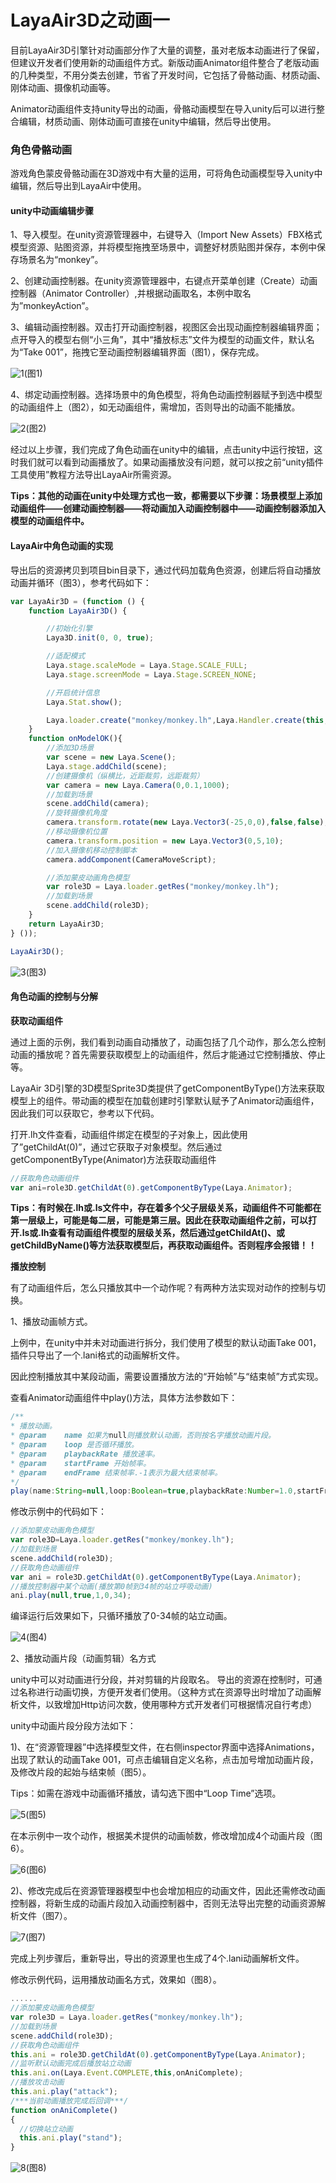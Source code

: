 # LayaAir3D之动画一

目前LayaAir3D引擎针对动画部分作了大量的调整，虽对老版本动画进行了保留，但建议开发者们使用新的动画组件方式。新版动画Animator组件整合了老版动画的几种类型，不用分类去创建，节省了开发时间，它包括了骨骼动画、材质动画、刚体动画、摄像机动画等。

Animator动画组件支持unity导出的动画，骨骼动画模型在导入unity后可以进行整合编辑，材质动画、刚体动画可直接在unity中编辑，然后导出使用。

### 角色骨骼动画

游戏角色蒙皮骨骼动画在3D游戏中有大量的运用，可将角色动画模型导入unity中编辑，然后导出到LayaAir中使用。

#### unity中动画编辑步骤

1、导入模型。在unity资源管理器中，右键导入（Import New Assets）FBX格式模型资源、贴图资源，并将模型拖拽至场景中，调整好材质贴图并保存，本例中保存场景名为“monkey”。

2、创建动画控制器。在unity资源管理器中，右键点开菜单创建（Create）动画控制器（Animator Controller）,并根据动画取名，本例中取名为”monkeyAction”。

3、编辑动画控制器。双击打开动画控制器，视图区会出现动画控制器编辑界面；点开导入的模型右侧“小三角”，其中“播放标志”文件为模型的动画文件，默认名为“Take 001”，拖拽它至动画控制器编辑界面（图1），保存完成。

![1](img/1.png)(图1)</br>

4、绑定动画控制器。选择场景中的角色模型，将角色动画控制器赋予到选中模型的动画组件上（图2），如无动画组件，需增加，否则导出的动画不能播放。

![2](img/2.png)(图2)</br>

经过以上步骤，我们完成了角色动画在unity中的编辑，点击unity中运行按钮，这时我们就可以看到动画播放了。如果动画播放没有问题，就可以按之前“unity插件工具使用”教程方法导出LayaAir所需资源。

**Tips：其他的动画在unity中处理方式也一致，都需要以下步骤：场景模型上添加动画组件——创建动画控制器——将动画加入动画控制器中——动画控制器添加入模型的动画组件中。**

#### LayaAir中角色动画的实现

导出后的资源拷贝到项目bin目录下，通过代码加载角色资源，创建后将自动播放动画并循环（图3），参考代码如下：

```typescript
var LayaAir3D = (function () {
    function LayaAir3D() {

        //初始化引擎
        Laya3D.init(0, 0, true);

        //适配模式
        Laya.stage.scaleMode = Laya.Stage.SCALE_FULL;
        Laya.stage.screenMode = Laya.Stage.SCREEN_NONE;

        //开启统计信息
        Laya.Stat.show();

        Laya.loader.create("monkey/monkey.lh",Laya.Handler.create(this,onModelOK),null,Laya.Sprite3D);
    }
    function onModelOK(){
        //添加3D场景
        var scene = new Laya.Scene();
        Laya.stage.addChild(scene);
        //创建摄像机（纵横比，近距裁剪，远距裁剪）
        var camera = new Laya.Camera(0,0.1,1000);
        //加载到场景
        scene.addChild(camera);
        //旋转摄像机角度
        camera.transform.rotate(new Laya.Vector3(-25,0,0),false,false);
        //移动摄像机位置
        camera.transform.position = new Laya.Vector3(0,5,10);
        //加入摄像机移动控制脚本
        camera.addComponent(CameraMoveScript);

        //添加蒙皮动画角色模型
        var role3D = Laya.loader.getRes("monkey/monkey.lh");
        //加载到场景
        scene.addChild(role3D);
    }
    return LayaAir3D;
} ());

LayaAir3D();
```

![3](img/3.gif)(图3)</br>



#### 角色动画的控制与分解

**获取动画组件**

通过上面的示例，我们看到动画自动播放了，动画包括了几个动作，那么怎么控制动画的播放呢？首先需要获取模型上的动画组件，然后才能通过它控制播放、停止等。

LayaAir 3D引擎的3D模型Sprite3D类提供了getComponentByType()方法来获取模型上的组件。带动画的模型在加载创建时引擎默认赋予了Animator动画组件，因此我们可以获取它，参考以下代码。

打开.lh文件查看，动画组件绑定在模型的子对象上，因此使用了”getChildAt(0)”，通过它获取子对象模型。然后通过getComponentByType(Animator)方法获取动画组件

```typescript
//获取角色动画组件
var ani=role3D.getChildAt(0).getComponentByType(Laya.Animator);
```

**Tips：有时候在.lh或.ls文件中，存在着多个父子层级关系，动画组件不可能都在第一层级上，可能是每二层，可能是第三层。因此在获取动画组件之前，可以打开.ls或.lh查看有动画组件模型的层级关系，然后通过getChildAt()、或getChildByName()等方法获取模型后，再获取动画组件。否则程序会报错！！**

**播放控制**

有了动画组件后，怎么只播放其中一个动作呢？有两种方法实现对动作的控制与切换。

1、播放动画帧方式。

上例中，在unity中并未对动画进行拆分，我们使用了模型的默认动画Take 001，插件只导出了一个.lani格式的动画解析文件。

因此控制播放其中某段动画，需要设置播放方法的“开始帧”与“结束帧”方式实现。

查看Animator动画组件中play()方法，具体方法参数如下：

```java
/**
* 播放动画。
* @param    name 如果为null则播放默认动画，否则按名字播放动画片段。
* @param    loop 是否循环播放。
* @param    playbackRate 播放速率。
* @param    startFrame 开始帧率。
* @param    endFrame 结束帧率.-1表示为最大结束帧率。
*/
play(name:String=null,loop:Boolean=true,playbackRate:Number=1.0,startFrame:int=0,endFrame:int=-1)
```

修改示例中的代码如下：

```typescript
//添加蒙皮动画角色模型
var role3D=Laya.loader.getRes("monkey/monkey.lh");
//加载到场景
scene.addChild(role3D);
//获取角色动画组件
var ani = role3D.getChildAt(0).getComponentByType(Laya.Animator);
//播放控制器中某个动画(播放第0帧到34帧的站立呼吸动画)
ani.play(null,true,1,0,34);
```

编译运行后效果如下，只循环播放了0-34帧的站立动画。

![4](img/4.gif)(图4)</br>

2、播放动画片段（动画剪辑）名方式

unity中可以对动画进行分段，并对剪辑的片段取名。 导出的资源在控制时，可通过名称进行动画切换，方便开发者们使用。（这种方式在资源导出时增加了动画解析文件，以致增加Http访问次数，使用哪种方式开发者们可根据情况自行考虑）

unity中动画片段分段方法如下：

1)、在“资源管理器”中选择模型文件，在右侧inspector界面中选择Animations，出现了默认的动画Take 001，可点击编辑自定义名称，点击加号增加动画片段，及修改片段的起始与结束帧（图5）。

Tips：如需在游戏中动画循环播放，请勾选下图中“Loop Time”选项。

![5](img/5.png)(图5)</br>

在本示例中一攻个动作，根据美术提供的动画帧数，修改增加成4个动画片段（图6）。

![6](img/6.png)(图6)</br>

2)、修改完成后在资源管理器模型中也会增加相应的动画文件，因此还需修改动画控制器，将新生成的动画片段加入动画控制器中，否则无法导出完整的动画资源解析文件（图7）。

![7](img/7.png)(图7)</br>

完成上列步骤后，重新导出，导出的资源里也生成了4个.lani动画解析文件。

修改示例代码，运用播放动画名方式，效果如（图8）。

```typescript
......
//添加蒙皮动画角色模型
var role3D = Laya.loader.getRes("monkey/monkey.lh");
//加载到场景
scene.addChild(role3D);
//获取角色动画组件
this.ani = role3D.getChildAt(0).getComponentByType(Laya.Animator);            
//监听默认动画完成后播放站立动画
this.ani.on(Laya.Event.COMPLETE,this,onAniComplete);
//播放攻击动画
this.ani.play("attack");
/***当前动画播放完成后回调***/
function onAniComplete()
{
  //切换站立动画
  this.ani.play("stand");
}
```

![8](img/8.gif)(图8)</br>